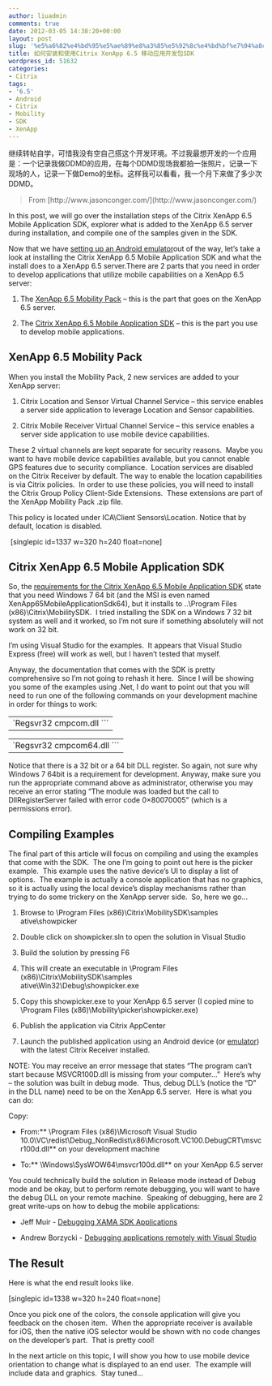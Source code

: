 ```yaml
---
author: liuadmin
comments: true
date: 2012-03-05 14:38:20+00:00
layout: post
slug: '%e5%a6%82%e4%bd%95%e5%ae%89%e8%a3%85%e5%92%8c%e4%bd%bf%e7%94%a8citrix-xenapp-6-5-%e7%a7%bb%e5%8a%a8%e5%ba%94%e7%94%a8%e5%bc%80%e5%8f%91%e5%8c%85sdk'
title: 如何安装和使用Citrix XenApp 6.5 移动应用开发包SDK
wordpress_id: 51632
categories:
- Citrix
tags:
- '6.5'
- Android
- Citrix
- Mobility
- SDK
- XenApp
---
```


继续转帖自学，可惜我没有空自己搭这个开发环境。不过我最想开发的一个应用是：一个记录我做DDMD的应用，在每个DDMD现场我都拍一张照片，记录一下现场的人，记录一下做Demo的坐标。这样我可以看看，我一个月下来做了多少次DDMD。


<blockquote>From [http://www.jasonconger.com/](http://www.jasonconger.com/)</blockquote>


In this post, we will go over the installation steps of the Citrix XenApp 6.5 Mobile Application SDK, explorer what is added to the XenApp 6.5 server during installation, and compile one of the samples given in the SDK.


Now that we have [setting up an Android emulator](http://www.jasonconger.com/post/setting-up-an-android-emulator-for-use-with-citrix-xenapp-mobile-application-sdk/)out of the way, let’s take a look at installing the Citrix XenApp 6.5 Mobile Application SDK and what the install does to a XenApp 6.5 server.There are 2 parts that you need in order to develop applications that utilize mobile capabilities on a XenApp 6.5 server:



	
  1. The [XenApp 6.5 Mobility Pack](http://citrix.com/English/ss/downloads/details.asp?downloadId=2317077&productId=186) – this is the part that goes on the XenApp 6.5 server.

	
  2. The [Citrix XenApp 6.5 Mobile Application SDK](http://citrix.com/English/ss/downloads/details.asp?downloadId=2317078&productId=186) – this is the part you use to develop mobile applications. 




## XenApp 6.5 Mobility Pack


When you install the Mobility Pack, 2 new services are added to your XenApp server:



	
  1. Citrix Location and Sensor Virtual Channel Service – this service enables a server side application to leverage Location and Sensor capabilities.

	
  2. Citrix Mobile Receiver Virtual Channel Service – this service enables a server side application to use mobile device capabilities.


These 2 virtual channels are kept separate for security reasons.  Maybe you want to have mobile device capabilities available, but you cannot enable GPS features due to security compliance.  Location services are disabled on the Citrix Receiver by default. The way to enable the location capabilities is via Citrix policies.  In order to use these policies, you will need to install the Citrix Group Policy Client-Side Extensions.  These extensions are part of the XenApp Mobility Pack .zip file.

This policy is located under ICA\Client Sensors\Location. Notice that by default, location is disabled.

 [singlepic id=1337 w=320 h=240 float=none]


## Citrix XenApp 6.5 Mobile Application SDK


So, the [requirements for the Citrix XenApp 6.5 Mobile Application SDK](http://community.citrix.com/display/xa/XenApp+6.5+Mobile+Application+SDK+-+Requirements) state that you need Windows 7 64 bit (and the MSI is even named XenApp65MobileApplicationSdk64), but it installs to ..\Program Files (x86)\Citrix\MobilitySDK\.  I tried installing the SDK on a Windows 7 32 bit system as well and it worked, so I’m not sure if something absolutely will not work on 32 bit.

I’m using Visual Studio for the examples.  It appears that Visual Studio Express (free) will work as well, but I haven’t tested that myself.

Anyway, the documentation that comes with the SDK is pretty comprehensive so I’m not going to rehash it here.  Since I will be showing you some of the examples using .Net, I do want to point out that you will need to run one of the following commands on your development machine in order for things to work:









<table >
<tbody >
<tr >

<td >`Regsvr32 cmpcom.dll
```

</td>
</tr>
</tbody>
</table>


















<table >
<tbody >
<tr >

<td >`Regsvr32 cmpcom64.dll
```

</td>
</tr>
</tbody>
</table>









Notice that there is a 32 bit or a 64 bit DLL register. So again, not sure why Windows 7 64bit is a requirement for development. Anyway, make sure you run the appropriate command above as administrator, otherwise you may receive an error stating “The module was loaded but the call to DllRegisterServer failed with error code 0×80070005” (which is a permissions error).


## Compiling Examples


The final part of this article will focus on compiling and using the examples that come with the SDK.  The one I’m going to point out here is the picker example.  This example uses the native device’s UI to display a list of options.  The example is actually a console application that has no graphics, so it is actually using the local device’s display mechanisms rather than trying to do some trickery on the XenApp server side.  So, here we go…



	
  1. Browse to \Program Files (x86)\Citrix\MobilitySDK\samples<br />ative\showpicker

	
  2. Double click on showpicker.sln to open the solution in Visual Studio

	
  3. Build the solution by pressing F6

	
  4. This will create an executable in \Program Files (x86)\Citrix\MobilitySDK\samples<br />ative\Win32\Debug\showpicker.exe

	
  5. Copy this showpicker.exe to your XenApp 6.5 server (I copied mine to \Program Files (x86)\Mobility\picker\showpicker.exe)

	
  6. Publish the application via Citrix AppCenter

	
  7. Launch the published application using an Android device (or [emulator](http://www.jasonconger.com/post/setting-up-an-android-emulator-for-use-with-citrix-xenapp-mobile-application-sdk/)) with the latest Citrix Receiver installed.


NOTE: You may receive an error message that states “The program can’t start because MSVCR100D.dll is missing from your computer…”  Here’s why – the solution was built in debug mode.  Thus, debug DLL’s (notice the “D” in the DLL name) need to be on the XenApp 6.5 server.  Here is what you can do:

Copy:

	
  * From:** \Program Files (x86)\Microsoft Visual Studio 10.0\VC\redist\Debug_NonRedist\x86\Microsoft.VC100.DebugCRT\msvcr100d.dll** on your development machine

	
  * To:** \Windows\SysWOW64\msvcr100d.dll** on your XenApp 6.5 server




You could technically build the solution in Release mode instead of Debug mode and be okay, but to perform remote debugging, you will want to have the debug DLL on your remote machine.  Speaking of debugging, here are 2 great write-ups on how to debug the mobile applications:





	
  * Jeff Muir - [Debugging XAMA SDK Applications](http://citrixblogger.org/2011/12/19/debugging-xama-sdk-applications/)

	
  * Andrew Borzycki - [Debugging applications remotely with Visual Studio](http://forums.citrix.com/thread.jspa?threadID=300244&tstart=0)




## The Result


Here is what the end result looks like.

[singlepic id=1338 w=320 h=240 float=none]

Once you pick one of the colors, the console application will give you feedback on the chosen item.  When the appropriate receiver is available for iOS, then the native iOS selector would be shown with no code changes on the developer’s part.  That is pretty cool!

In the next article on this topic, I will show you how to use mobile device orientation to change what is displayed to an end user.  The example will include data and graphics.  Stay tuned…


